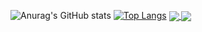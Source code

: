 ![Anurag's GitHub stats](https://github-readme-stats.vercel.app/api?username=jacobehouax&show_icons=true&theme=cobalt)
[![Top Langs](https://github-readme-stats.vercel.app/api/top-langs/?username=jacobehouax&layout=compact)](https://github.com/anuraghazra/github-readme-stats)
<a href="https://github.com/jacobehouax/github-readme-stats">
  <img align="center" src="https://github-readme-stats.vercel.app/api/pin/?username=jacobehouax&repo=github-readme-stats" />
</a>
<a href="https://github.com/jacobehouax/convoychat">
  <img align="center" src="https://github-readme-stats.vercel.app/api/pin/?username=jacobehouax&repo=convoychat" />
</a>
